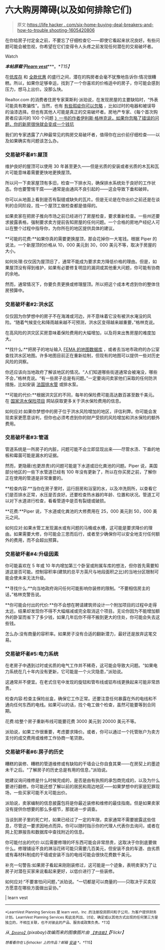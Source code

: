 # 六大购房障碍(以及如何排除它们)

> 原文:[https://life hacker . com/six-home-buying-deal-breakers-and-how-to-trouble shooting-1605420806](https://lifehacker.com/six-home-buying-deal-breakers-and-how-to-troubleshoot-1605420806)

在你给房子付定金之前，不要忘了仔细检查它——即使它看起来状况良好。有些问题可能会被忽视，你希望在它们变得令人头疼之前发现任何潜在的交易破坏者。

Watch

***本帖原载于***[***learn vest***](http://www.learnvest.com/2014/06/buying-home-problems/)***。**T15】*

在[低库存](http://www.learnvest.com/knowledge-center/scared-out-of-selling-the-new-fear-gripping-homeowners-123/) 和 [全款优惠](http://www.learnvest.com/knowledge-center/cash-is-king-more-homebuyers-are-forgoing-financing-123/) 的盛行之间，潜在的购房者会毫不犹豫地告诉你:情况很糟糕。所以，如果你足够幸运，找到了一个你喜欢的价格适中的房子，你可能会感到压力，想马上出价。没那么快。

Realtor.com 的消费者住房专家莱斯利·派珀说，在发现房屋的主要缺陷时，“外表可能具有欺骗性”。当然，也有 [有些瑕疵你可以忽略](http://www.learnvest.com/2014/04/house-hunting-9-flaws-to-ignore/) ，比如过时的电器和被误导的油漆选择。但也有其他人可能是真正的交易破坏者。房地产专家、《每个首次购房者应该问的 100 个问题 [》一书的作者伊利斯·格林克说，如果你忽略了错误的问题，你的新房很快就会变成一个钱坑](http://bit.ly/1reEE1a)

我们的专家透露了六种最常见的购房交易破坏者，值得你在出价前仔细检查——以及如果确实有问题该怎么办。

### 交易破坏者#1:屋顶

维护良好的屋顶可以使用 30 年甚至更久——但是劣质的安装或者劣质的木瓦和瓦片可能意味着需要更快地更换屋顶。

所以问一下卖家屋顶有多旧，检查一下排水沟，确保排水系统处于良好的工作状态。你也要警惕干腐——通常是由通风不良引起的——这会导致下垂和破碎。

你可以从地面上看到是否有裂缝或缺失的瓦片。但是无论是在你出价之前还是在谈判的合同阶段，找一个屋顶工做检查都是值得的。

如果卖家在把房子推向市场之前已经进行了房屋检查，要求重新检查。一些州还要求披露表格，强制要求卖方提前告知房屋的任何问题。一个合格的房地产经纪人可以在整个过程中指导你，为你所在的地区提供具体的建议。

**可能的花费:**如果你真的需要更换屋顶，那会花掉你一大笔钱。根据 Piper 的说法，一个新屋顶的价格从 10，000 美元到 30，000 美元不等，取决于房屋的大小。

如何处理:仅仅因为屋顶旧了，通常不能成为要求卖方降低价格的理由。但是，如果屋顶没有得到维护，如果有必要修复明显的漏洞或其他重大问题，你可能有协商的余地。

然而，通常情况下，你要负责更换或修理屋顶。所以把这个成本考虑到你的整体住房预算中。

### 交易破坏者#2:洪水区

仅仅因为你梦想中的房子不在海滩或河边，并不意味着它没有被洪水淹没的风险。“随着气候变化和降雨越来越不可预测，洪水区变得越来越重要，”格林克说。

在高风险的洪灾区买房意味着保险费用的大幅增加，以及将来出售房屋的难度加大。

**找什么:**把房子的地址输入 [FEMA 的地图数据库](https://msc.fema.gov/webapp/wcs/stores/servlet/FemaWelcomeView?storeId=10001&catalogId=10001&langId=-1) ，或者去当地市政府的办公室查找洪水区地图。许多地图目前正在重新绘制，但现有的地图可以提供一些对历史风险的洞察。

你还应该向当地政府了解该地区的情况。“人们知道哪些街道通常会被淹没，哪些不会，”格林克说。“有一些房子总是有问题。”一定要询问卖家他们采取的任何防洪措施，比如安装 [法国排水管](http://www.hgtv.com/landscaping/how-to-build-a-french-drain/index.html) 或排水泵。

**可能的代价:**根据洪灾区的不同，每年的保险费可能高达数百甚至数千美元。在 [国家洪水保险项目](https://www.floodsmart.gov/floodsmart/) 网站获取更多关于洪水保险费用的信息。

如何应对:如果你梦想中的房子位于洪水风险增加的地区，评估利弊。你可能会发现卖家更愿意谈判，但你也必须考虑到你的财产受损的风险增加和洪水保险的额外费用。

### 交易破坏者#3:管道

管道系统是一所房子的内脏，问题可能不会立即显现出来——尽管水渍、下垂的地板和霉菌可能是漏水的证据。

然而，更隐蔽(也更昂贵)的问题可能是下水道或旧化粪池的问题。Piper 说，美国部分地区的一些下水管道已经有 100 年没有更新了，所以在你买房之前，了解你正在使用的管道是非常重要的。

**检查内容:**当你在房子里时，运行厨房和浴室的水，以及冲洗厕所，以查看它们是否排水正常，水压是否良好。还要检查热水器的年龄、位置和状况。管道工可以对下水道进行检查，看看管道中是否有裂缝或破损。

**花费:**Piper 说，下水道或化粪池的大修费用在 25，000 美元到 50，000 美元之间。

如何应对:如果水管工发现漏水或有问题的马桶或水槽，这可能是要求降价的理由。如果需要大修，你可能会三思而后行，或者至少确保你可以安全地支付任何额外的费用，而不会超出预算。

### 交易破坏者#4:升级因素

你可能喜欢在 5 年或 10 年内增加第三个卧室或附属车库的想法，但你首先需要知道这是否可能。控制容积率(建筑的总平方英尺与地段面积之比)的当地分区限制可能会使未来无法升级。

**寻找什么:**向当地政府询问任何可能影响你装修的限制。“不要相信房主的话，”格林克警告说。

**你可能会付出的代价:**你不会想在聘请建筑师设计一个附加项目的过程中走得太远，结果却发现你不得不大幅缩减或完全取消这个项目。无论你因为不能增加额外的卧室而省下了多少钱，如果几年后你不得不搬到更大的住处，你可能会失去这些钱。

怎么办:没有商量的容积率。如果房子没有合适的翻新潜力，最好还是放弃这笔交易。

### 交易破坏者#5:电力系统

在老房子中遇到过时或劣质的电气工作并不稀奇，这可能会导致大问题。“如果电力系统在几十年内没有更新，它可能是一个火灾隐患，”派珀说。

这通常并不便宜。在老式住宅中发现的旋钮和管布线或铝布线更换起来可能非常昂贵。

检查内容:检查主保险丝盒，确保它工作正常。还要注意任何暴露在外的电线和不通向任何东西的电线。如果可以的话，找个电工做个检查，虽然可能要等到合同期。

花费:给整个房子重新布线可能要花费 3000 美元到 20000 美元不等。

派珀说，如果工作很重要，考虑要求降价。或者，你可以通过一个托管账户为卖方支付的成交费用或维修工作协商一笔贷款。

### 交易破坏者#6:房子的历史

糟糕的装修、糟糕的管道维修或有缺陷的干墙会让你自食其果——在房契上的墨迹未干之后。“了解房子的历史总是有用的信息，”派珀说。

她建议询问维修是什么时候完成的，是否是由有执照的承包商完成的，以及为什么要进行翻修。你可能还想了解以前的居民和周边地区——如果梦想中的家是犯罪现场，一些买家可能不太可能出价。

派珀说，卖家编制的信息披露包将是你最近装修和维修的最佳指南。但是如果卖家没有提供你想要的那么多细节，那就进一步调查。

当谈到房子里的死亡时，如果已经过了一定的年限，卖家通常不需要披露这些信息，尽管这一要求因地点而异。你可以随时指示你的代理人代表你去询问，或者在网上犯罪报告和数据库中查找附近的信息。

你可能付出的代价:以后需要修理的坏东西可能会非常昂贵，这取决于你到底要做什么。修理铺设不良的淋浴花砖可能只需要几百美元，但安装不良的车道、由劣质或有毒材料制成的干墙或安装不当的电线可能会很快花费数千美元。

补充一句警告:如果房子看起来刚刚装修过，这可能是一个迹象，表明卖家为了让房子对潜在买家来说看起来更好，以低价进行了一些装修。

如何应对:“不要害怕问问题，”派珀说。“一切都是可以商量的——只取决于买卖双方愿意在哪些方面做出妥协。”

| learn vest

* * *

<small>*LearnVest Planning Services 是 learn vest，Inc .的注册投资顾问和子公司，为客户提供财务计划。LearnVest Planning Services 和此处列出、讨论、确定或以其他方式出现的任何第三方是独立的，不相互关联，也不对彼此的产品、服务或政策负责。*T3】</small>

*从*[<small>*【zeana】*</small>](http://pixabay.com/en/building-house-home-construction-295214/)*(pixabay)改编而来的图像图片由* [<small>*【李佳能】*</small>](https://www.flickr.com/photos/leecannon/4933659918/sizes/l)*【Flickr】*

<small>*想看看你在 Lifehacker 上的作品？邮箱*</small> [<small>*安迪*</small>](mailto:andy@lifehacker.com) <small>*。*T15】</small>